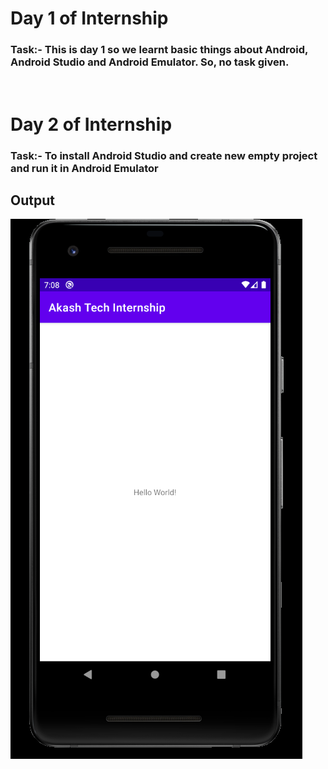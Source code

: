 # Day 1 of Internship

<h3>Task:- This is day 1 so we learnt basic things about Android, Android Studio and Android Emulator. So, no task given.</h3><br>



# Day 2 of Internship

<h3>Task:- To install Android Studio and create new empty project and run it in Android Emulator</h3>

<h2> Output </h2>

<img src="Android Emulator - Mobile_5554 27-05-2021 19_08_56.png">
